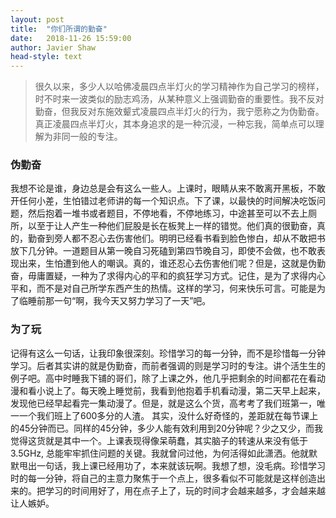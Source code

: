 ```yaml
---
layout:	post
title:	"你们所谓的勤奋"
date:	2018-11-26 15:59:00
author:	Javier Shaw
head-style: text
---
```


>很久以来，多少人以哈佛凌晨四点半灯火的学习精神作为自己学习的榜样，时不时来一波类似的励志鸡汤，从某种意义上强调勤奋的重要性。我不反对勤奋，但我反对东施效颦式凌晨四点半灯火的行为，我宁愿称之为伪勤奋。真正凌晨四点半灯火，其本身追求的是一种沉浸，一种忘我，简单点可以理解为非同一般的专注。

### 伪勤奋
我想不论是谁，身边总是会有这么一些人。上课时，眼睛从来不敢离开黑板，不敢开任何小差，生怕错过老师讲的每一个知识点。下了课，以最快的时间解决吃饭问题，然后抱着一堆书或者题目，不停地看，不停地练习，中途甚至可以不去上厕所，以至于让人产生一种他们屁股是长在板凳上一样的错觉。他们真的很勤奋，真的，勤奋到旁人都不忍心去伤害他们。明明已经看书看到脸色惨白，却从不敢把书放下几分钟。一道题目从第一晚自习死磕到第四节晚自习，即使不会做，也不敢表现出来，生怕遭到他人的嘲讽。真的，谁还忍心去伤害他们呢？但是，这就是伪勤奋，毋庸置疑，一种为了求得内心的平和的疯狂学习方式。记住，是为了求得内心平和，而不是对自己所学东西产生的热情。这样的学习，何来快乐可言。可能是为了临睡前那一句“啊，我今天又努力学习了一天”吧。

### 为了玩
记得有这么一句话，让我印象很深刻。珍惜学习的每一分钟，而不是珍惜每一分钟学习。后者其实讲的就是伪勤奋，而前者强调的则是学习时的专注。讲个活生生的例子吧。高中时睡我下铺的哥们，除了上课之外，他几乎把剩余的时间都花在看动漫和看小说上了。每天晚上睡觉前，我看到他抱着手机看动漫，第二天早上起来，发现他已经早起看完一集动漫了。但是，就是这么个货，高考考了我们班第一，唯一一个我们班上了600多分的人渣。
其实，没什么好奇怪的，差距就在每节课上的45分钟而已。同样的45分钟，多少人能有效利用到20分钟呢？少之又少，而我觉得这货就是其中一个。上课表现得像呆萌蠢，其实脑子的转速从来没有低于3.5GHz, 总能牢牢抓住问题的关键。我就曾问过他，为何活得如此潇洒。他就默默甩出一句话，我上课已经用功了，本来就该玩啊。我想了想，没毛病。珍惜学习时的每一分钟，将自己的主意力聚焦于一个点上，很多看似不可能就是这样创造出来的。把学习的时间用好了，用在点子上了，玩的时间才会越来越多，才会越来越让人嫉妒。

